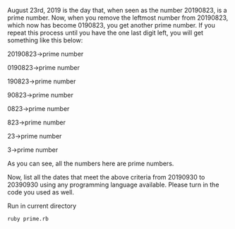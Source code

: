 August 23rd, 2019 is the day that, when seen as the number 20190823, is a prime number. Now, when you remove the leftmost number from 20190823, which now has become 0190823, you get another prime number. If you repeat this process until you have the one last digit left, you will get something like this below:

20190823→prime number

0190823→prime number

190823→prime number

90823→prime number

0823→prime number

823→prime number

23→prime number

3→prime number

As you can see, all the numbers here are prime numbers.

Now, list all the dates that meet the above criteria from 20190930 to 20390930 using any programming language available. Please turn in the code you used as well.


Run in current directory

```
ruby prime.rb
```
